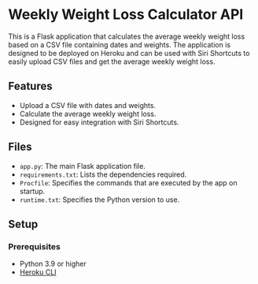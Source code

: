 # Weekly Weight Loss Calculator API

This is a Flask application that calculates the average weekly weight loss based on a CSV file containing dates and weights. The application is designed to be deployed on Heroku and can be used with Siri Shortcuts to easily upload CSV files and get the average weekly weight loss.

## Features

- Upload a CSV file with dates and weights.
- Calculate the average weekly weight loss.
- Designed for easy integration with Siri Shortcuts.

## Files

- `app.py`: The main Flask application file.
- `requirements.txt`: Lists the dependencies required.
- `Procfile`: Specifies the commands that are executed by the app on startup.
- `runtime.txt`: Specifies the Python version to use.

## Setup

### Prerequisites

- Python 3.9 or higher
- [Heroku CLI](https://devcenter.heroku.com/articles/heroku-cli)